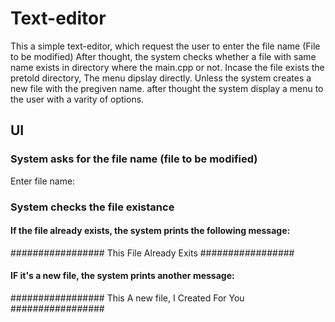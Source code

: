 # Text-editor
This a simple text-editor, which request the user to enter the file name (File to be modified) After thought, the system checks whether a file with same name exists in directory where the main.cpp or not.
Incase the file exists the pretold directory, The menu dipslay directly.
Unless the system creates a new file with the pregiven name. after thought the system display a menu to the user with a varity of options.

## UI
### System asks for the file name (file to be modified)
Enter file name:


### System checks the file existance
#### If the file already exists, the system prints the following message:
#################
This File Already Exits
#################

#### IF it's a new file, the system prints another message:
#################
This A new file, I Created For You
#################

